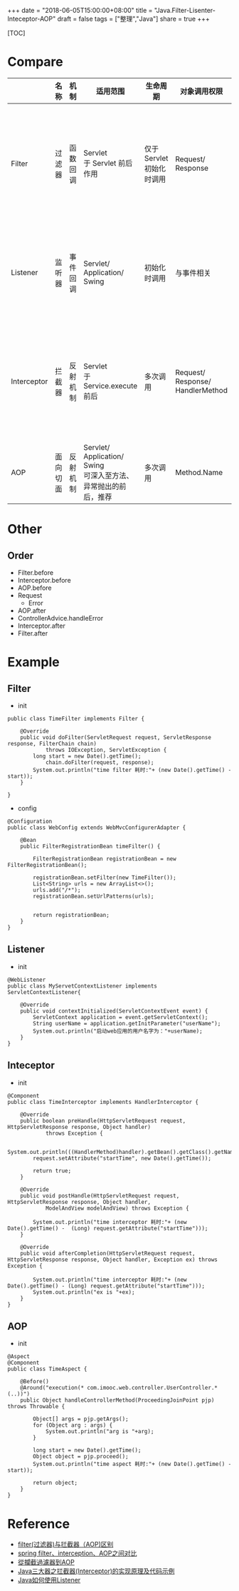 +++
date = "2018-06-05T15:00:00+08:00"
title = "Java.Filter-Lisenter-Inteceptor-AOP"
draft = false
tags = ["整理","Java"]
share = true
+++

[TOC]

# Compare
|             |   名称   |   机制   |                              适用范围                              |          生命周期         |           对象调用权限           |                            优点/场景                            |
|-------------|----------|----------|--------------------------------------------------------------------|---------------------------|----------------------------------|-----------------------------------------------------------------|
| Filter      | 过滤器   | 函数回调 | Servlet</br> 于 Servlet 前后作用                                   | 仅于 Servlet 初始化时调用 | Request/ Response                | 不依赖框架，便于移植</br> 字符编码设置、过滤敏感词、URL权限     |
| Listener    | 监听器   | 事件回调 | Servlet/ Application/ Swing</br>                                   | 初始化时调用              | 与事件相关                       | 不依赖框架，便于移植</br>统计在线人数、清理过期 Session         |
| Interceptor | 拦截器   | 反射机制 | Servlet</br> 于 Service.execute 前后                               | 多次调用                  | Request/ Response/ HandlerMethod | 不依赖框架，便于移植</br>效率检测、日志输出、安全检测、用户拦截 |
| AOP         | 面向切面 | 反射机制 | Servlet/ Application/ Swing</br>可深入至方法、异常抛出的前后，推荐 | 多次调用                  | Method.Name                      | 框架支持，灵活实现</br>                                         |

# Other
## Order
- Filter.before
- Interceptor.before
- AOP.before
- Request
	- Error
- AOP.after
- ControllerAdvice.handleError
- Interceptor.after
- Filter.after

# Example
## Filter
- init
```
public class TimeFilter implements Filter {

    @Override
    public void doFilter(ServletRequest request, ServletResponse response, FilterChain chain)
            throws IOException, ServletException {
        long start = new Date().getTime();
        	chain.doFilter(request, response);
        System.out.println("time filter 耗时:"+ (new Date().getTime() - start));
    }

}
```

- config
```
@Configuration
public class WebConfig extends WebMvcConfigurerAdapter {
    
  	@Bean
    public FilterRegistrationBean timeFilter() {
        
        FilterRegistrationBean registrationBean = new FilterRegistrationBean();

        registrationBean.setFilter(new TimeFilter());
        List<String> urls = new ArrayList<>();
        urls.add("/*");
        registrationBean.setUrlPatterns(urls);

        
        return registrationBean;
    }
}
```

## Listener
- init
```
@WebListener
public class MyServetContextListener implements ServletContextListener{

    @Override
    public void contextInitialized(ServletContextEvent event) {
        ServletContext application = event.getServletContext();
        String userName = application.getInitParameter("userName");     
        System.out.println("启动web应用的用户名字为："+userName);
    }
}
```

## Inteceptor
- init
```
@Component
public class TimeInterceptor implements HandlerInterceptor {

    @Override
    public boolean preHandle(HttpServletRequest request, HttpServletResponse response, Object handler)
            throws Exception {
        
        System.out.println(((HandlerMethod)handler).getBean().getClass().getName());
        request.setAttribute("startTime", new Date().getTime());

        return true;
    }

    @Override
    public void postHandle(HttpServletRequest request, HttpServletResponse response, Object handler,
            ModelAndView modelAndView) throws Exception {

        System.out.println("time interceptor 耗时:"+ (new Date().getTime() -  (Long) request.getAttribute("startTime")));
    }

    @Override
    public void afterCompletion(HttpServletRequest request, HttpServletResponse response, Object handler, Exception ex) throws Exception {

        System.out.println("time interceptor 耗时:"+ (new Date().getTime() - (Long) request.getAttribute("startTime")));
        System.out.println("ex is "+ex);
    }
}
```

## AOP
- init
```
@Aspect
@Component
public class TimeAspect {
    
    @Before()
    @Around("execution(* com.imooc.web.controller.UserController.*(..))")
    public Object handleControllerMethod(ProceedingJoinPoint pjp) throws Throwable {
        
        Object[] args = pjp.getArgs();
        for (Object arg : args) {
            System.out.println("arg is "+arg);
        }
        
        long start = new Date().getTime();
        Object object = pjp.proceed();
        System.out.println("time aspect 耗时:"+ (new Date().getTime() - start));
        
        return object;
    }
}
```

# Reference
- [filter(过滤器)与拦截器（AOP)区别](https://blog.csdn.net/heyeqingquan/article/details/71482169)
- [spring filter、interception、AOP之间对比](https://www.jianshu.com/p/cd9875bd7161)
- [從攔截過濾器到AOP](https://www.ithome.com.tw/node/84243)
- [Java三大器之拦截器(Interceptor)的实现原理及代码示例](https://blog.csdn.net/reggergdsg/article/details/52962774)
- [Java如何使用Listener](https://blog.csdn.net/zcl_love_wx/article/details/52072655)